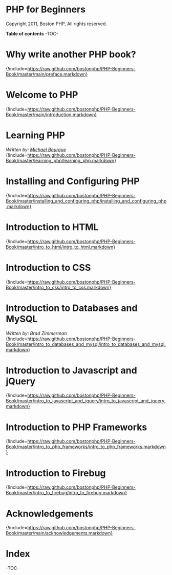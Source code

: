 # PHP for Beginners
Copyright 2011, Boston PHP, All rights reserved.

**Table of contents**
-TOC-

# Why write another PHP book?
{!include=https://raw.github.com/bostonphp/PHP-Beginners-Book/master/main/preface.markdown}

# Welcome to PHP
{!include=https://raw.github.com/bostonphp/PHP-Beginners-Book/master/main/introduction.markdown}

# Learning PHP
*Written by: [Michael Bourque](mailto:michael@bostonphp.org)* 
{!include=https://raw.github.com/bostonphp/PHP-Beginners-Book/master/learning_php/learning_php.markdown}

# Installing and Configuring PHP
{!include=https://raw.github.com/bostonphp/PHP-Beginners-Book/master/installing_and_configuring_php/installing_and_configuring_php.markdown}

# Introduction to HTML
{!include=https://raw.github.com/bostonphp/PHP-Beginners-Book/master/intro_to_html/intro_to_html.markdown}

# Introduction to CSS
{!include=https://raw.github.com/bostonphp/PHP-Beginners-Book/master/intro_to_css/intro_to_css.markdown}

# Introduction to Databases and MySQL
*Written by: Brad Zimmerman* 
{!include=https://raw.github.com/bostonphp/PHP-Beginners-Book/master/intro_to_databases_and_mysql/intro_to_databases_and_mysql.markdown}

# Introduction to Javascript and jQuery
{!include=https://raw.github.com/bostonphp/PHP-Beginners-Book/master/intro_to_javascript_and_jquery/intro_to_javascript_and_jquery.markdown}

# Introduction to PHP Frameworks
{!include=https://raw.github.com/bostonphp/PHP-Beginners-Book/master/intro_to_php_frameworks/intro_to_php_frameworks.markdown}

# Introduction to Firebug
{!include=https://raw.github.com/bostonphp/PHP-Beginners-Book/master/intro_to_firebug/intro_to_firebug.markdown}

# Acknowledgements
{!include=https://raw.github.com/bostonphp/PHP-Beginners-Book/master/main/acknowledgements.markdown}

# Index
-TOC-